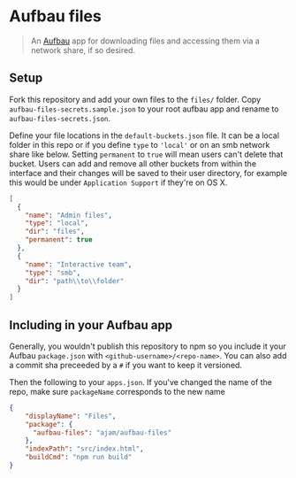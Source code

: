 Aufbau files
============

> An [Aufbau](http://github.com/ajam/aufbau) app for downloading files and accessing them via a network share, if so desired.

## Setup

Fork this repository and add your own files to the `files/` folder. Copy `aufbau-files-secrets.sample.json` to your root aufbau app and rename to `aufbau-files-secrets.json`.

Define your file locations in the `default-buckets.json` file. It can be a local folder in this repo or if you define `type` to `'local'` or on an smb network share like below. Setting `permanent` to `true` will mean users can't delete that bucket. Users can add and remove all other buckets from within the interface and their changes will be saved to their user directory, for example this would be under `Application Support` if they're on OS X.

```json
[
  {
    "name": "Admin files",
    "type": "local",
    "dir": "files",
    "permanent": true
  },
  {
    "name": "Interactive team",
    "type": "smb",
    "dir": "path\\to\\folder"
  }
]
```

## Including in your Aufbau app

Generally, you wouldn't publish this repository to npm so you include it your Aufbau `package.json` with `<github-username>/<repo-name>`. You can also add a commit sha preceeded by a `#` if you want to keep it versioned.

Then the following to your `apps.json`. If you've changed the name of the repo, make sure `packageName` corresponds to the new name

````json
{
	"displayName": "Files",
	"package": {
      "aufbau-files": "ajam/aufbau-files"
    },
	"indexPath": "src/index.html",
	"buildCmd": "npm run build"
}
````

